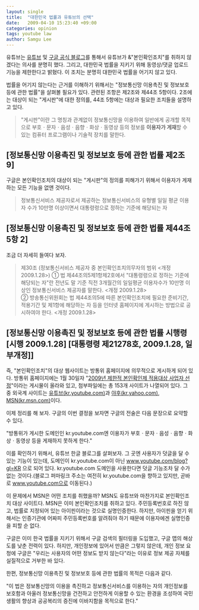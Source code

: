 ```yaml
---
layout: single
title:  "대한민국 법률과 유튜브의 선택"
date:   2009-04-10 15:23:40 +09:00
categories: opinion
tags: youtube law
author: Samgu Lee
---
```

유튜브는 [유튜브](http://www.youtube.com/blog?gl=KR&#038;hl=ko&#038;entry=MTDoL1s-6Bg) 및 [구글 공식 블로그](http://googlekoreablog.blogspot.com/2009/04/blog-post_07.html)를 통해서 유튜브가 &"본인확인조치"를 취하지 않겠다는 의사를 분명히 했다. 그리고, 대한민국 법률을 지키기 위해 동영상/댓글 업로드 기능을 제한한다고 밝혔다. 이 조치는 분명히 대한민국 법률을 어기지 않고 있다.

법률을 어기지 않는다는 근거를 이해하기 위해서는 "정보통신망 이용촉진 및 정보보호 등에 관한 법률"을 살펴볼 필요가 있다. 관련된 조항은 제2조와 제44조 5항이다. 2조에는 대상이 되는 "게시판"에 대한 정의를, 44조 5항에는 대상과 필요한 조치들을 설명하고 있다.

> "게시판"이란 그 명칭과 관계없이 정보통신망을 이용하여 일반에게 공개할 목적으로 부호ㆍ문자ㆍ음성ㆍ음향ㆍ화상ㆍ동영상 등의 정보를 **이용자가 게재**할 수 있는 컴퓨터 프로그램이나 기술적 장치를 말한다.

## [정보통신망 이용촉진 및 정보보호 등에 관한 법률 제2조 9]

구글은 본인확인조치의 대상이 되는 "게시판"의 정의를 피해가기 위해서 이용자가 게재하는 모든 기능을 없앤 것이다.

> 정보통신서비스 제공자로서 제공하는 정보통신서비스의 유형별 일일 평균 이용자 수가 10만명 이상이면서 대통령령으로 정하는 기준에 해당되는 자

## [정보통신망 이용촉진 및 정보보호 등에 관한 법률 제44조 5항 2]

조금 더 자세히 들여다 보자.

> 제30조 (정보통신서비스 제공자 중 본인확인조치의무자의 범위 <개정 2009.1.28>) ① 법 제44조의5제1항제2호에서 "대통령령으로 정하는 기준에 해당되는 자"란 전년도 말 기준 직전 3개월간의 일일평균 이용자수가 10만명 이상인 정보통신서비스 제공자를 말한다. <개정 2009.1.28>  
> ② 방송통신위원회는 법 제44조의5에 따른 본인확인조치에 필요한 준비기간, 적용기간 및 제1항에 해당하는 자 등을 인터넷 홈페이지에 게시하는 방법으로 공시하여야 한다. <개정 2009.1.28>

## [정보통신망 이용촉진 및 정보보호 등에 관한 법률 시행령[시행 2009.1.28] [대통령령 제21278호, 2009.1.28, 일부개정]]

즉, "본인확인조치"의 대상 웹사이트는 방통위 홈페이지에 의무적으로 게시하게 되어 있다. 방통위 홈페이지에는 1월 30일자 "[2009년 제한적 본인확인제 적용대상 사업자 선정](http://www.mic.go.kr/user.tdf?a=user.board.BoardApp&#038;c=2002&#038;board_id=KCC_02_02&#038;seq=328&#038;bad=&#038;ctx=&#038;isSearch=true&#038;npp=10&#038;cp=1&#038;pg=1&#038;mc=P_02_02)"이라는 게시물이 올라와 있고, 첨부파일에는 총 153개 사이트가 나열되어 있다. 그 중 외국계 사이트는 [유튜브(kr.youtube.com)](http://kr.youtube.com)과 [야후(kr.yahoo.com)](http://kr.yahoo.com), [MSN(kr.msn.com)](http://kr.msn.com)이다.

이제 정리를 해 보자. 구글의 이번 결정을 보자면 구글의 전술은 다음 문장으로 요약할 수 있다.

"방통위가 게시한 도메인인 kr.youtube.com엔 이용자가 부호ㆍ문자ㆍ음성ㆍ음향ㆍ화상ㆍ동영상 등을 게재하지 못하게 한다."

이를 확인하기 위해서, 유튜브 한글 블로그를 살펴보자. 그 곳엔 사용자가 덧글을 달 수 있는 기능이 있는데, 도메인이 kr.youtube.com이 아닌 www.youtube.com/blog?gl=KR 으로 되어 있다. kr.youtube.com 도메인을 사용한다면 덧글 기능조차 달 수가 없는 것이다.(블로그 퍼마링크 주소는 여전히 kr.youtube.com을 향하고 있지만, 곧바로 www.youtube.com으로 이동된다.)

이 문제에서 MSN은 어떤 조치를 취했을까? MSN도 유튜브와 마찬가지로 본인확인조치 대상 사이트다. MSN은 이미 본인확인조치를 취하고 있다. 주민등록번호로 하진 않고, 법률로 지정되어 있는 아이핀이라는 것으로 실명인증한다. 하지만, 아이핀을 얻기 위해서는 인증기관에 어짜피 주민등록번호를 알려줘야 하기 때문에 이용자에겐 실명인증을 피할 순 없다.

구글은 이미 한국 법률을 지키기 위해서 구글 검색의 필터링을 도입했고, 구글 맵의 해상도를 낮춘 전력이 있다. 하지만, 개인정보에 있어서 만큼은 그렇지 않은데, 개인 정보 요청에 구글은 "우리는 사용자의 어떤 정보도 받지 않는다"라는 이유로 정보 제공 자체를 실질적으로 거부한 바 있다.

한편, 정보통신망 이용촉진 및 정보보호 등에 관한 법률의 목적은 다음과 같다.

"이 법은 정보통신망의 이용을 촉진하고 정보통신서비스를 이용하는 자의 개인정보를 보호함과 아울러 정보통신망을 건전하고 안전하게 이용할 수 있는 환경을 조성하여 국민생활의 향상과 공공복리의 증진에 이바지함을 목적으로 한다."
